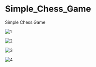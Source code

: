 # Simple_Chess_Game

Simple Chess Game

![1](https://github.com/BilalSevinc16/Simple_Chess_Game/assets/146417248/07ba4ae5-35b7-472d-be3c-c537bbd7b292)

![2](https://github.com/BilalSevinc16/Simple_Chess_Game/assets/146417248/9ce46097-cc75-4e24-a2de-9f8b2630d649)

![3](https://github.com/BilalSevinc16/Simple_Chess_Game/assets/146417248/b83c10e1-69c5-4f4d-9065-ee11a1606cc2)

![4](https://github.com/BilalSevinc16/Simple_Chess_Game/assets/146417248/5012fe3c-107a-49ce-a813-31fbcd615ab8)
